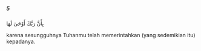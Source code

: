 ##### 5

<span class="ayah">بِأَنَّ رَبَّكَ أَوْحَىٰ لَهَا</span>

<span class="ayah_translation">karena sesungguhnya Tuhanmu telah memerintahkan (yang sedemikian itu) kepadanya.</span>

